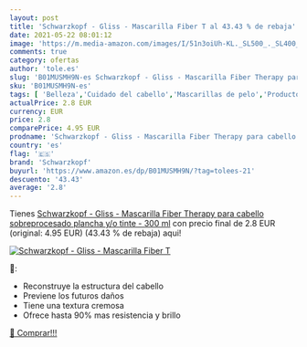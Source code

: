 ```yaml
---
layout: post
title: 'Schwarzkopf - Gliss - Mascarilla Fiber T al 43.43 % de rebaja'
date: 2021-05-22 08:01:12
image: 'https://m.media-amazon.com/images/I/51n3oiUh-KL._SL500_._SL400_.jpg'
comments: true
category: ofertas
author: 'tole.es'
slug: 'B01MUSMH9N-es Schwarzkopf - Gliss - Mascarilla Fiber Therapy para...'
sku: 'B01MUSMH9N-es'
tags: [ 'Belleza','Cuidado del cabello','Mascarillas de pelo','Productos para el cuidado del cabello','schwarzkopf', ]
actualPrice: 2.8 EUR
currency: EUR
price: 2.8
comparePrice: 4.95 EUR
prodname: 'Schwarzkopf - Gliss - Mascarilla Fiber Therapy para cabello sobreprocesado  plancha y/o tinte  - 300 ml'
country: 'es'
flag: '🇪🇸'
brand: 'Schwarzkopf'
buyurl: 'https://www.amazon.es/dp/B01MUSMH9N/?tag=tolees-21'
descuento: '43.43'
average: '2.8'
---
```


Tienes [Schwarzkopf - Gliss - Mascarilla Fiber Therapy para cabello sobreprocesado  plancha y/o tinte  - 300 ml](https://www.amazon.es/dp/B01MUSMH9N/?tag=tolees-21) con precio final de  2.8 EUR (original: 4.95 EUR) (43.43 %  de rebaja) aqui!

[![Schwarzkopf - Gliss - Mascarilla Fiber T](https://m.media-amazon.com/images/I/51n3oiUh-KL._SL500_._SL400_.jpg)](https://www.amazon.es/dp/B01MUSMH9N/?tag=tolees-21)

🔎:

- Reconstruye la estructura del cabello
- Previene los futuros daños
- Tiene una textura cremosa
- Ofrece hasta 90% mas resistencia y brillo

[🛒 Comprar!!!](https://www.amazon.es/dp/B01MUSMH9N/?tag=tolees-21)
